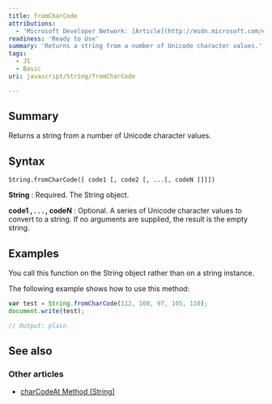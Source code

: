 ```yaml
---
title: fromCharCode
attributions:
  - 'Microsoft Developer Network: [Article](http://msdn.microsoft.com/en-us/library/ie/wb4w0k66(v=vs.94).aspx)'
readiness: 'Ready to Use'
summary: 'Returns a string from a number of Unicode character values.'
tags:
  - JS
  - Basic
uri: javascript/String/fromCharCode

---
```

## Summary

Returns a string from a number of Unicode character values.

## Syntax

    String.fromCharCode([ code1 [, code2 [, ...[, codeN ]]]])

**String**
:   Required. The String object.

**code1 , . . . , codeN**
:   Optional. A series of Unicode character values to convert to a string. If no arguments are supplied, the result is the empty string.

## Examples

You call this function on the String object rather than on a string instance.

The following example shows how to use this method:

``` js
var test = String.fromCharCode(112, 108, 97, 105, 110);
document.write(test);

// Output: plain
```

## See also

### Other articles

-   [charCodeAt Method (String)](/javascript/String/charCodeAt)

